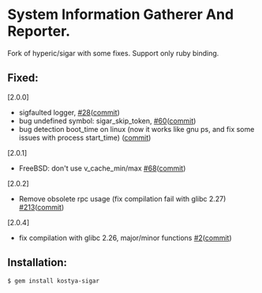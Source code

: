 # System Information Gatherer And Reporter. 

Fork of hyperic/sigar with some fixes. Support only ruby binding.

## Fixed:

[2.0.0]
* sigfaulted logger, [#28](https://github.com/hyperic/sigar/pull/28)([commit](https://github.com/kostya/sigar/commit/c2a1af))
* bug undefined symbol: sigar_skip_token, [#60](https://github.com/hyperic/sigar/pull/60)([commit](https://github.com/kostya/sigar/commit/dfe8fe))
* bug detection boot_time on linux (now it works like gnu ps, and fix some issues with process start_time) ([commit](https://github.com/kostya/sigar/commit/660259))

[2.0.1]
* FreeBSD: don't use v_cache_min/max [#68](https://github.com/hyperic/sigar/pull/68)([commit](https://github.com/kostya/sigar/commit/800076db97bcacb1ba90805d740b4f9a5a1d3cca))

[2.0.2]
* Remove obsolete rpc usage (fix compilation fail with glibc 2.27) [#213](https://github.com/kostya/eye/issues/213)([commit](https://github.com/kostya/sigar/commit/a971b9e8e1443fdf236c5ffa199c1994c05fcd4b))

[2.0.4]
* fix compilation with glibc 2.26, major/minor functions [#2](https://github.com/kostya/sigar/issues/2)([commit](https://github.com/kostya/sigar/commit/a2c67588d0f686e0007dadcaf0e4bbb35c0e1e83))


## Installation:

    $ gem install kostya-sigar
